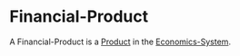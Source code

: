 # Financial-Product

A Financial-Product is a [Product](404.md) in the [Economics-System](130000017.md).